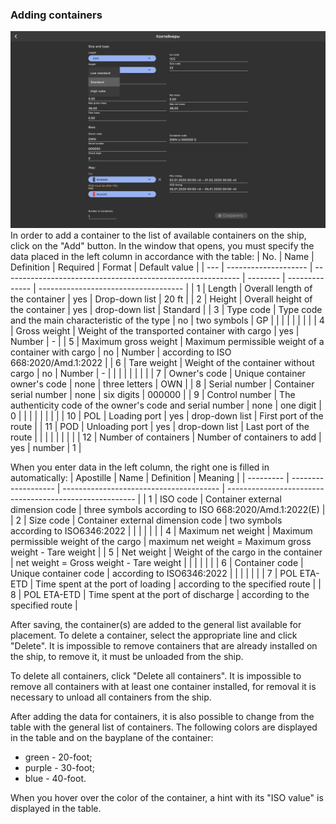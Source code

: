 ### Adding containers
![General view of the tab "Adding containers"](/assets/image/program_sheets/en/sheet05_loading/tab07_containers/container_added.png "General view of the tab 'Adding containers'")
In order to add a container to the list of available containers on the ship, click on the "Add" button. In the window that opens, you must specify the data placed in the left column in accordance with the table:
| No. | Name                 | Definition                                                  | Required | Format         | Default value                        |
| --- | -------------------- | ----------------------------------------------------------- | -------- | -------------- | ------------------------------------ |
| 1   | Length               | Overall length of the container                             | yes      | Drop-down list | 20 ft                                |
| 2   | Height               | Overall height of the container                             | yes      | drop-down list | Standard                             |
| 3   | Type code            | Type code and the main characteristic of the type           | no       | two symbols    | GP                                   |
|     |                      |                                                             |          |                |                                      |
| 4   | Gross weight         | Weight of the transported container with cargo              | yes      | Number         | -                                    |
| 5   | Maximum gross weight | Maximum permissible weight of a container with cargo        | no       | Number         | according to ISO 668:2020/Amd.1:2022 |
| 6   | Tare weight          | Weight of the container without cargo                       | no       | Number         | -                                    |
|     |                      |                                                             |          |                |                                      |
| 7   | Owner's code         | Unique container owner's code                               | none     | three letters  | OWN                                  |
| 8   | Serial number        | Container serial number                                     | none     | six digits     | 000000                               |
| 9   | Control number       | The authenticity code of the owner's code and serial number | none     | one digit      | 0                                    |
|     |                      |                                                             |          |                |                                      |
| 10  | POL                  | Loading port                                                | yes      | drop-down list | First port of the route              |
| 11  | POD                  | Unloading port                                              | yes      | drop-down list | Last port of the route               |
|     |                      |                                                             |          |                |                                      |
| 12  | Number of containers | Number of containers to add                                 | yes      | number         | 1                                    |

When you enter data in the left column, the right one is filled in automatically:
| Apostille | Name                | Definition                              | Meaning                                                 |
| --------- | ------------------- | --------------------------------------- | ------------------------------------------------------- |
| 1         | ISO code            | Container external dimension code       | three symbols according to ISO 668:2020/Amd.1:2022(E)   |
| 2         | Size code           | Container external dimension code       | two symbols according to ISO6346:2022                   |
|           |                     |                                         |                                                         |
| 4         | Maximum net weight  | Maximum permissible weight of the cargo | maximum net weight = Maximum gross weight - Tare weight |
| 5         | Net weight          | Weight of the cargo in the container    | net weight = Gross weight - Tare weight                 |
|           |                     |                                         |                                                         |
| 6         | Container code      | Unique container code                   | according to ISO6346:2022                               |
|           |                     |                                         |                                                         |
| 7         | POL ETA-ETD         | Time spent at the port of loading       | according to the specified route                        |
| 8         | POL ETA-ETD         | Time spent at the port of discharge     | according to the specified route                        |

After saving, the container(s) are added to the general list available for placement. To delete a container, select the appropriate line and click "Delete". It is impossible to remove containers that are already installed on the ship, to remove it, it must be unloaded from the ship.

To delete all containers, click "Delete all containers". It is impossible to remove all containers with at least one container installed, for removal it is necessary to unload all containers from the ship.

After adding the data for containers, it is also possible to change from the table with the general list of containers. The following colors are displayed in the table and on the bayplane of the container:

- green - 20-foot;
- purple - 30-foot;
- blue - 40-foot.

When you hover over the color of the container, a hint with its "ISO value" is displayed in the table.
